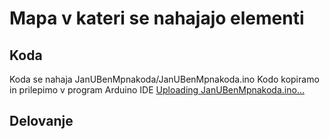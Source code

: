 # Mapa v kateri se nahajajo elementi
## Koda
Koda se nahaja JanUBenMpnakoda/JanUBenMpnakoda.ino Kodo kopiramo in prilepimo v program Arduino IDE [Uploading JanUBenMpnakoda.ino…]()

## Delovanje
